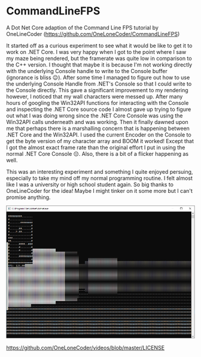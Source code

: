 # CommandLineFPS
A Dot Net Core adaption of the Command Line FPS tutorial by OneLineCoder (https://github.com/OneLoneCoder/CommandLineFPS)

It started off as a curious experiment to see what it would be like to get it to work on .NET Core.
I was very happy when I got to the point where I saw my maze being rendered, but the framerate was quite low
in comparison to the C++ version. I thought that maybe it is because I'm not working directly with the
underlying Console handle to write to the Console buffer (ignorance is bliss 😉).
After some time I managed to figure out how to use the underlying Console Handle from .NET's Console so that
I could write to the Console directly. This gave a significant improvement to my rendering however, I noticed
that my wall characters were messed up. After many hours of googling the Win32API functions for interacting
with the Console and inspecting the .NET Core source code I almost gave up trying to figure out what I was doing wrong
since the .NET Core Console was using the Win32API calls underneath and was working.
Then it finally dawned upon me that perhaps there is a marshalling concern that is happening between .NET Core and
the Win32API. I used the current Encoder on the Console to get the byte version of my character array and BOOM it worked!
Except that I got the almost exact frame rate than the original effort I put in using the normal .NET Core Console 😔.
Also, there is a bit of a flicker happening as well.

This was an interesting experiment and something I quite enjoyed persuing, especially to take my mind off my normal programming
routine. I felt almost like I was a university or high school student again. So big thanks to OneLineCoder for the idea!
Maybe I might tinker on it some more but I can't promise anything.

![Screenshot](Screenshot.png)

https://github.com/OneLoneCoder/videos/blob/master/LICENSE
